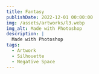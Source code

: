 ```yaml
---
title: Fantasy
publishDate: 2022-12-01 00:00:00
img: /assets/artworks/l3.webp
img_alt: Made with Photoshop
description: |
  Made with Photoshop
tags:
  - Artwork
  - Silhouette
  - Negative Space
---
```



